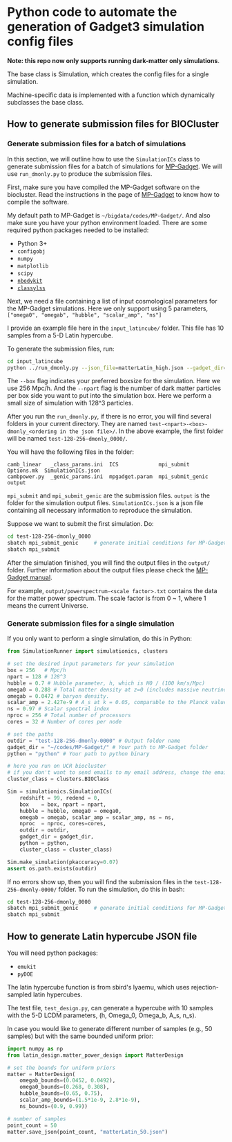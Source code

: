 # Python code to automate the generation of Gadget3 simulation config files

**Note: this repo now only supports running dark-matter only simulations**.

The base class is Simulation, which creates the config files for a single simulation.

Machine-specific data is implemented with a function which dynamically subclasses the base class.

## How to generate submission files for BIOCluster

### Generate submission files for a batch of simulations

In this section, we will outline how to use the `SimulationICs` class to generate submission files for a batch of simulations for [MP-Gadget](https://github.com/MP-Gadget/MP-Gadget).
We will use `run_dmonly.py` to produce the submission files.

First, make sure you have compiled the MP-Gadget software on the biocluster.
Read the instructions in the page of [MP-Gadget](https://github.com/MP-Gadget/MP-Gadget) to know how to compile the software.

My default path to MP-Gadget is `~/bigdata/codes/MP-Gadget/`.
And also make sure you have your python environment loaded.
There are some required python packages needed to be installed:

- Python 3+
- `configobj`
- `numpy`
- `matplotlib`
- `scipy`
- [`nbodykit`](https://github.com/bccp/nbodykit)
- [`classylss`](https://github.com/nickhand/classylss)

Next, we need a file containing a list of input cosmological parameters for the MP-Gadget simulations.
Here we only support using 5 parameters, `["omega0", "omegab", "hubble", "scalar_amp", "ns"]`

I provide an example file here in the `input_latincube/` folder.
This file has 10 samples from a 5-D Latin hypercube.

To generate the submission files, run:

```bash
cd input_latincube
python ../run_dmonly.py --json_file=matterLatin_high.json --gadget_dir=<path/to/MP-Gadget/> --box=256 --npart=128
```

The `--box` flag indicates your preferred boxsize for the simulation. Here we use 256 Mpc/h.
And the `--npart` flag is the number of dark matter particles per box side you want to put into the simulation box. Here we perform a small size of simulation with 128^3 particles.

After you run the `run_dmonly.py`, if there is no error, you will find several folders in your current directory.
They are named `test-<npart>-<box>-dmonly_<ordering in the json file>/`.
In the above example,
the first folder will be named `test-128-256-dmonly_0000/`.

You will have the following files in the folder:
```
camb_linear   _class_params.ini  ICS             mpi_submit        Options.mk  SimulationICs.json
cambpower.py  _genic_params.ini  mpgadget.param  mpi_submit_genic  output
```
`mpi_submit` and `mpi_submit_genic` are the submission files.
`output` is the folder for the simulation output files.
`SimulationICs.json` is a json file containing all necessary information to reproduce the simulation.

Suppose we want to submit the first simulation.
Do:
```bash
cd test-128-256-dmonly_0000
sbatch mpi_submit_genic     # generate initial conditions for MP-Gadget
sbatch mpi_submit
```

After the simulation finished, you will find the output files in the `output/` folder.
Further information about the output files please check the [MP-Gadget manual](https://www.overleaf.com/read/kzksrgnzhtnh).

For example, `output/powerspectrum-<scale factor>.txt` contains the data for the matter power spectrum.
The scale factor is from 0 ~ 1, where 1 means the current Universe.

### Generate submission files for a single simulation

If you only want to perform a single simulation, do this in Python:
```python
from SimulationRunner import simulationics, clusters

# set the desired input parameters for your simulation
box = 256   # Mpc/h
npart = 128 # 128^3
hubble = 0.7 # Hubble parameter, h, which is H0 / (100 km/s/Mpc)
omega0 = 0.288 # Total matter density at z=0 (includes massive neutrinos and baryons)
omegab = 0.0472 # baryon density.
scalar_amp = 2.427e-9 # A_s at k = 0.05, comparable to the Planck value.
ns = 0.97 # Scalar spectral index
nproc = 256 # Total number of processors
cores = 32 # Number of cores per node

# set the paths
outdir = "test-128-256-dmonly-0000" # Output folder name
gadget_dir = "~/codes/MP-Gadget/" # Your path to MP-Gadget folder
python = "python" # Your path to python binary

# here you run on UCR biocluster
# if you don't want to send emails to my email address, change the email in BIOClass class :)
cluster_class = clusters.BIOClass

Sim = simulationics.SimulationICs(
    redshift = 99, redend = 0,
    box    = box, npart = npart,
    hubble = hubble, omega0 = omega0,
    omegab = omegab, scalar_amp = scalar_amp, ns = ns,
    nproc  = nproc, cores=cores,
    outdir = outdir,
    gadget_dir = gadget_dir,
    python = python,
    cluster_class = cluster_class)

Sim.make_simulation(pkaccuracy=0.07)
assert os.path.exists(outdir)
```

If no errors show up, then you will find the submission files in the `test-128-256-dmonly-0000/` folder.
To run the simulation, do this in bash:
```bash
cd test-128-256-dmonly_0000
sbatch mpi_submit_genic     # generate initial conditions for MP-Gadget
sbatch mpi_submit
```


## How to generate Latin hypercube JSON file

You will need python packages:
- `emukit`
- `pyDOE`

The latin hypercube function is from sbird's lyaemu, which uses rejection-sampled latin hypercubes.

The test file, `test_design.py`, can generate a hypercube with 10 samples with the 5-D LCDM parameters, (h, Omega_0, Omega_b, A_s, n_s).

In case you would like to generate different number of samples (e.g., 50 samples) but with the same bounded uniform prior:
```python
import numpy as np
from latin_design.matter_power_design import MatterDesign

# set the bounds for uniform priors
matter = MatterDesign(
    omegab_bounds=(0.0452, 0.0492), 
    omega0_bounds=(0.268, 0.308), 
    hubble_bounds=(0.65, 0.75), 
    scalar_amp_bounds=(1.5*1e-9, 2.8*1e-9), 
    ns_bounds=(0.9, 0.99))

# number of samples
point_count = 50
matter.save_json(point_count, "matterLatin_50.json")
```
